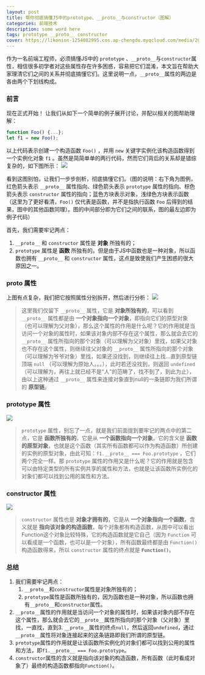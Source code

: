 ```yaml
---
layout: post
title: 帮你彻底搞懂JS中的prototype、__proto__与constructor（图解）
categories: 前端技术
description: some word here
tags: prototype __proto__ constructor
cover: https://likonion-1254082995.cos.ap-chengdu.myqcloud.com/media/2017-10-22_133351.jpg
---
```


作为一名前端工程师，必须搞懂JS中的 `prototype` 、`__proto__`与`constructor`属性，相信很多初学者对这些属性存在许多困惑，容易把它们混淆，本文旨在帮助大家理清它们之间的关系并彻底搞懂它们。这里说明一点，`__proto__`属性的两边是各由两个下划线构成。




### 前言

现在正式开始！ 让我们从如下一个简单的例子展开讨论，并配以相关的图帮助理解：
```js
function Foo() {...};
let f1 = new Foo();
```
以上代码表示创建一个构造函数 `Foo()` ，并用 `new` 关键字实例化该构造函数得到一个实例化对象 `f1` 。虽然是简简单单的两行代码，然而它们背后的关系却是错综复杂的，如下图所示：
![](https://likonion-1254082995.cos.ap-chengdu.myqcloud.com/media/20180726092835731.png)

看到这图别怕，让我们一步步剖析，彻底搞懂它们。（图的说明：右下角为图例，红色箭头表示 `__proto__` 属性指向、绿色箭头表示 `prototype` 属性的指向、棕色箭头表示 `constructor` 属性的指向；蓝色方块表示对象，浅绿色方块表示函数（这里为了更好看清，`Foo()` 仅代表是函数，并不是指执行函数 `Foo` 后得到的结果，图中的其他函数同理）。图的中间部分即为它们之间的联系，图的最左边即为例子代码）


首先，我们需要牢记两点：
1. `__proto__` 和 `constructor` 属性是 **对象** 所独有的；
2. `prototype` 属性是 **函数** 所独有的。但是由于JS中函数也是一种对象，所以函数也拥有 `__proto__` 和 `constructor` 属性，这点是致使我们产生困惑的很大原因之一。

### __proto__ 属性

上图有点复杂，我们把它按照属性分别拆开，然后进行分析：
![](https://likonion-1254082995.cos.ap-chengdu.myqcloud.com/media/20180725213654251.png)

> 这里我们仅留下 `__proto__` 属性，它是 **对象所独有的**，可以看到 `__proto__` 属性都是由 **一个对象指向一个对象**，即指向它们的原型对象（也可以理解为父对象），那么这个属性的作用是什么呢？它的作用就是当访问一个对象的属性时，如果该对象内部不存在这个属性，那么就会去它的 `__proto__` 属性所指向的那个对象（可以理解为父对象）里找，如果父对象也不存在这个属性，则继续往父对象的 `__proto__` 属性所指向的那个对象（可以理解为爷爷对象）里找，如果还没找到，则继续往上找…直到原型链顶端 `null` （可以理解为原始人。。。），此时若还没找到，则返回 `undefined` （可以理解为，再往上就已经不是“人”的范畴了，找不到了，到此为止），由以上这种通过 `__proto__` 属性来连接对象直到null的一条链即为我们所谓的 **原型链**。

### prototype 属性

![](https://likonion-1254082995.cos.ap-chengdu.myqcloud.com/media/20180725215624971.png)

> `prototype` 属性，别忘了一点，就是我们前面提到要牢记的两点中的第二点，它是 **函数所独有的**，它是从 **一个函数指向一个对象**。它的含义是 **函数的原型对象**，也就是这个函数（其实所有函数都可以作为构造函数）所创建的实例的原型对象，由此可知：`f1.__proto__ === Foo.prototype` ，它们两个完全一样。那 `prototype` 属性的作用又是什么呢？它的作用就是包含可以由特定类型的所有实例共享的属性和方法，也就是让该函数所实例化的对象们都可以找到公用的属性和方法。

### constructor 属性

![](https://likonion-1254082995.cos.ap-chengdu.myqcloud.com/media/20180726092751467.png)

> `constructor` 属性也是 **对象才拥有的**，它是从 **一个对象指向一个函数**，含义就是 **指向该对象的构造函数**，每个对象都有构造函数，从图中可以看出Function这个对象比较特殊，它的构造函数就是它自己（因为 `Function` 可以看成是一个函数，也可以是一个对象），所有函数最终都是由 `Function()` 构造函数得来，所以 `constructor` 属性的终点就是 **`Function()`**。

### 总结

1. 我们需要牢记两点：
    1. `__proto__`和`constructor`属性是对象所独有的；
    2. `prototype`属性是函数所独有的，因为函数也是一种对象，所以函数也拥有`__proto__`和`constructor`属性。
2. `__proto__`属性的作用就是当访问一个对象的属性时，如果该对象内部不存在这个属性，那么就会去它的`__proto__`属性所指向的那个对象（父对象）里找，一直找，直到3. `__proto__`属性的终点`null`，然后返回`undefined`，通过`__proto__`属性将对象连接起来的这条链路即我们所谓的原型链。
3. `prototype`属性的作用就是让该函数所实例化的对象们都可以找到公用的属性和方法，即`f1.__proto__ === Foo.prototype`。
4. `constructor`属性的含义就是指向该对象的构造函数，所有函数（此时看成对象了）最终的构造函数都指向`Function()`。

